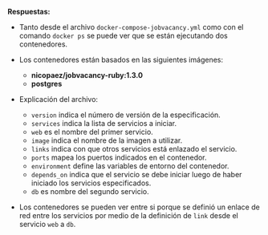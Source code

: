 **Respuestas:**

- Tanto desde el archivo `docker-compose-jobvacancy.yml` como con el comando `docker ps` se puede ver que se están ejecutando dos contenedores.

- Los contenedores están basados en las siguientes imágenes:

  - **nicopaez/jobvacancy-ruby:1.3.0**
  - **postgres**


- Explicación del archivo:

  - `version` indica el número de versión de la especificación.
  - `services` indica la lista de servicios a iniciar.
  - `web` es el nombre del primer servicio.
  - `image` indica el nombre de la imagen a utilizar.
  - `links` indica con que otros servicios está enlazado el servicio.
  - `ports` mapea los puertos indicados en el contenedor.
  - `environment` define las variables de entorno del contenedor.
  - `depends_on` indica que el servicio se debe iniciar luego de haber iniciado los servicios especificados.
  - `db` es nombre del segundo servicio.


- Los contenedores se pueden ver entre si porque se definió un enlace de red entre los servicios por medio de la definición de `link` desde el servicio `web` a `db`.
